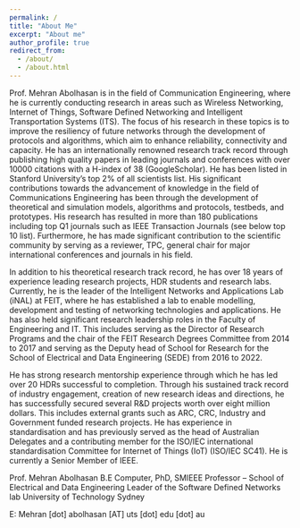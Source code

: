 ```yaml
---
permalink: /
title: "About Me"
excerpt: "About me"
author_profile: true
redirect_from: 
  - /about/
  - /about.html
---
```





Prof. Mehran Abolhasan is in the field of Communication Engineering, where he is currently conducting research in areas such as Wireless Networking, Internet of Things, Software Defined Networking and Intelligent Transportation Systems (ITS). The focus of his research in these topics is to improve the resiliency of future networks through the development of protocols and algorithms, which aim to enhance reliability, connectivity and capacity. He has an internationally renowned research track record through publishing high quality papers in leading journals and conferences with over 10000 citations with a H-index of 38 (GoogleScholar). He has been listed in Stanford University’s top 2% of all scientists list. His significant contributions towards the advancement of knowledge in the field of Communications Engineering has been through the development of theoretical and simulation models, algorithms and protocols, testbeds, and prototypes. His research has resulted in more than 180 publications including top Q1 journals such as IEEE Transaction Journals (see below top 10 list). Furthermore, he has made significant contribution to the scientific community by serving as a reviewer, TPC, general chair for major international conferences and journals in his field.

In addition to his theoretical research track record, he has over 18 years of experience leading research projects, HDR students and research labs. Currently, he is the leader of the Intelligent Networks and Applications Lab (iNAL) at FEIT, where he has established a lab to enable modelling, development and testing of networking technologies and applications. He has also held significant research leadership roles in the Faculty of Engineering and IT. This includes serving as the Director of Research Programs and the chair of the FEIT Research Degrees Committee from 2014 to 2017 and serving as the Deputy head of School for Research for the School of Electrical and Data Engineering (SEDE) from 2016 to 2022.

He has strong research mentorship experience through which he has led over 20 HDRs successful to completion. Through his sustained track record of industry engagement, creation of new research ideas and directions, he has successfully secured several R&D projects worth over eight million dollars. This includes external grants such as ARC, CRC, Industry and Government funded research projects. He has experience in standardisation and has previously served as the head of Australian Delegates and a contributing member for the ISO/IEC international standardisation Committee for Internet of Things (IoT) (ISO/IEC SC41). He is currently a Senior Member of IEEE.


Prof. Mehran Abolhasan
B.E Computer, PhD, SMIEEE
Professor – School of Electrical and Data Engineering
Leader of the Software Defined Networks lab
University of Technology Sydney


E: Mehran [dot] abolhasan [AT] uts [dot] edu [dot] au

